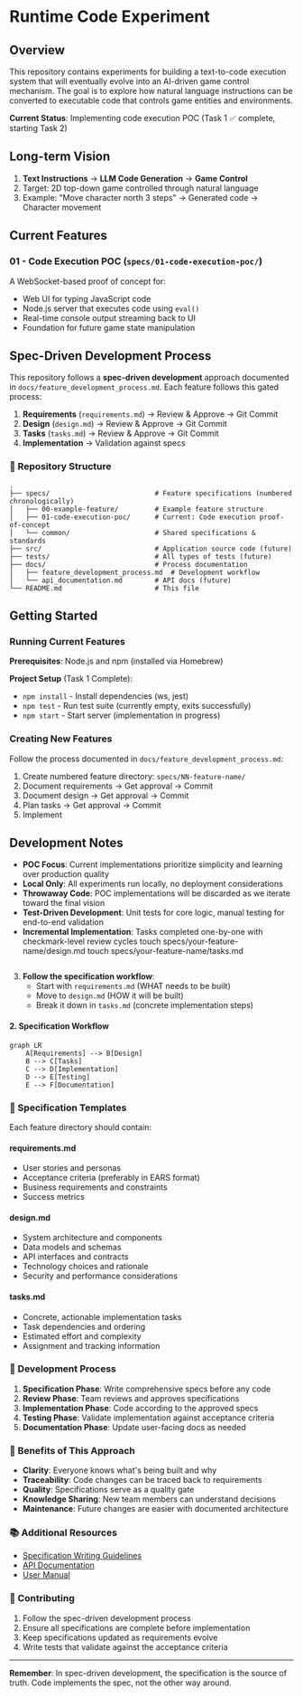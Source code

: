 # Runtime Code Experiment

## Overview

This repository contains experiments for building a text-to-code execution system that will eventually evolve into an AI-driven game control mechanism. The goal is to explore how natural language instructions can be converted to executable code that controls game entities and environments.

**Current Status**: Implementing code execution POC (Task 1 ✅ complete, starting Task 2)

## Long-term Vision

1. **Text Instructions** → **LLM Code Generation** → **Game Control**
2. Target: 2D top-down game controlled through natural language
3. Example: "Move character north 3 steps" → Generated code → Character movement

## Current Features

### 01 - Code Execution POC (`specs/01-code-execution-poc/`)
A WebSocket-based proof of concept for:
- Web UI for typing JavaScript code
- Node.js server that executes code using `eval()`
- Real-time console output streaming back to UI
- Foundation for future game state manipulation

## Spec-Driven Development Process

This repository follows a **spec-driven development** approach documented in `docs/feature_development_process.md`. Each feature follows this gated process:

1. **Requirements** (`requirements.md`) → Review & Approve → Git Commit
2. **Design** (`design.md`) → Review & Approve → Git Commit  
3. **Tasks** (`tasks.md`) → Review & Approve → Git Commit
4. **Implementation** → Validation against specs

### 📁 Repository Structure

```
.
├── specs/                          # Feature specifications (numbered chronologically)
│   ├── 00-example-feature/         # Example feature structure
│   ├── 01-code-execution-poc/      # Current: Code execution proof-of-concept
│   └── common/                     # Shared specifications & standards
├── src/                            # Application source code (future)
├── tests/                          # All types of tests (future)
├── docs/                           # Process documentation
│   ├── feature_development_process.md  # Development workflow
│   └── api_documentation.md        # API docs (future)
└── README.md                       # This file
```

## Getting Started

### Running Current Features
**Prerequisites**: Node.js and npm (installed via Homebrew)

**Project Setup** (Task 1 Complete):
- `npm install` - Install dependencies (ws, jest)
- `npm test` - Run test suite (currently empty, exits successfully)
- `npm start` - Start server (implementation in progress)

### Creating New Features
Follow the process documented in `docs/feature_development_process.md`:

1. Create numbered feature directory: `specs/NN-feature-name/`
2. Document requirements → Get approval → Commit
3. Document design → Get approval → Commit
4. Plan tasks → Get approval → Commit
5. Implement

## Development Notes

- **POC Focus**: Current implementations prioritize simplicity and learning over production quality
- **Local Only**: All experiments run locally, no deployment considerations
- **Throwaway Code**: POC implementations will be discarded as we iterate toward the final vision
- **Test-Driven Development**: Unit tests for core logic, manual testing for end-to-end validation
- **Incremental Implementation**: Tasks completed one-by-one with checkmark-level review cycles
   touch specs/your-feature-name/design.md
   touch specs/your-feature-name/tasks.md
   ```

3. **Follow the specification workflow**:
   - Start with `requirements.md` (WHAT needs to be built)
   - Move to `design.md` (HOW it will be built)
   - Break it down in `tasks.md` (concrete implementation steps)

#### 2. Specification Workflow

```mermaid
graph LR
    A[Requirements] --> B[Design]
    B --> C[Tasks]
    C --> D[Implementation]
    D --> E[Testing]
    E --> F[Documentation]
```

### 📝 Specification Templates

Each feature directory should contain:

#### requirements.md
- User stories and personas
- Acceptance criteria (preferably in EARS format)
- Business requirements and constraints
- Success metrics

#### design.md
- System architecture and components
- Data models and schemas
- API interfaces and contracts
- Technology choices and rationale
- Security and performance considerations

#### tasks.md
- Concrete, actionable implementation tasks
- Task dependencies and ordering
- Estimated effort and complexity
- Assignment and tracking information

### 🔄 Development Process

1. **Specification Phase**: Write comprehensive specs before any code
2. **Review Phase**: Team reviews and approves specifications
3. **Implementation Phase**: Code according to the approved specs
4. **Testing Phase**: Validate implementation against acceptance criteria
5. **Documentation Phase**: Update user-facing docs as needed

### 🎯 Benefits of This Approach

- **Clarity**: Everyone knows what's being built and why
- **Traceability**: Code changes can be traced back to requirements
- **Quality**: Specifications serve as a quality gate
- **Knowledge Sharing**: New team members can understand decisions
- **Maintenance**: Future changes are easier with documented architecture

### 📚 Additional Resources

- [Specification Writing Guidelines](specs/common/shared_definitions.md)
- [API Documentation](docs/api_documentation.md)
- [User Manual](docs/user_manual.md)

### 🤝 Contributing

1. Follow the spec-driven development process
2. Ensure all specifications are complete before implementation
3. Keep specifications updated as requirements evolve
4. Write tests that validate against the acceptance criteria

---

**Remember**: In spec-driven development, the specification is the source of truth. Code implements the spec, not the other way around.
